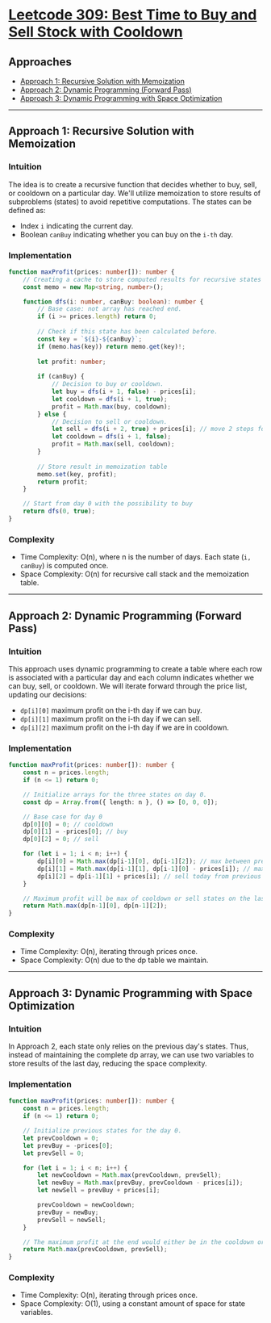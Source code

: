 # [Leetcode 309: Best Time to Buy and Sell Stock with Cooldown](https://leetcode.com/problems/best-time-to-buy-and-sell-stock-with-cooldown/)

## Approaches
- [Approach 1: Recursive Solution with Memoization](#approach-1)
- [Approach 2: Dynamic Programming (Forward Pass)](#approach-2)
- [Approach 3: Dynamic Programming with Space Optimization](#approach-3)

---

## Approach 1: Recursive Solution with Memoization

### Intuition
The idea is to create a recursive function that decides whether to buy, sell, or cooldown on a particular day. We'll utilize memoization to store results of subproblems (states) to avoid repetitive computations. The states can be defined as:
- Index `i` indicating the current day.
- Boolean `canBuy` indicating whether you can buy on the `i-th` day.

### Implementation
```typescript
function maxProfit(prices: number[]): number {
    // Creating a cache to store computed results for recursive states
    const memo = new Map<string, number>();

    function dfs(i: number, canBuy: boolean): number {
        // Base case: not array has reached end.
        if (i >= prices.length) return 0;
        
        // Check if this state has been calculated before.
        const key = `${i}-${canBuy}`;
        if (memo.has(key)) return memo.get(key)!;
        
        let profit: number;
        
        if (canBuy) {
            // Decision to buy or cooldown.
            let buy = dfs(i + 1, false) - prices[i];
            let cooldown = dfs(i + 1, true);
            profit = Math.max(buy, cooldown);
        } else {
            // Decision to sell or cooldown.
            let sell = dfs(i + 2, true) + prices[i]; // move 2 steps for cooldown
            let cooldown = dfs(i + 1, false);
            profit = Math.max(sell, cooldown);
        }
        
        // Store result in memoization table
        memo.set(key, profit);
        return profit;
    }

    // Start from day 0 with the possibility to buy
    return dfs(0, true);
}
```

### Complexity
- Time Complexity: O(n), where n is the number of days. Each state (`i, canBuy`) is computed once.
- Space Complexity: O(n) for recursive call stack and the memoization table.

---

## Approach 2: Dynamic Programming (Forward Pass)

### Intuition
This approach uses dynamic programming to create a table where each row is associated with a particular day and each column indicates whether we can buy, sell, or cooldown. We will iterate forward through the price list, updating our decisions:

- `dp[i][0]` maximum profit on the i-th day if we can buy.
- `dp[i][1]` maximum profit on the i-th day if we can sell.
- `dp[i][2]` maximum profit on the i-th day if we are in cooldown.

### Implementation
```typescript
function maxProfit(prices: number[]): number {
    const n = prices.length;
    if (n <= 1) return 0;

    // Initialize arrays for the three states on day 0.
    const dp = Array.from({ length: n }, () => [0, 0, 0]);

    // Base case for day 0
    dp[0][0] = 0; // cooldown
    dp[0][1] = -prices[0]; // buy
    dp[0][2] = 0; // sell

    for (let i = 1; i < n; i++) {
        dp[i][0] = Math.max(dp[i-1][0], dp[i-1][2]); // max between previous cooldown and sell
        dp[i][1] = Math.max(dp[i-1][1], dp[i-1][0] - prices[i]); // max between previous buy or buying today
        dp[i][2] = dp[i-1][1] + prices[i]; // sell today from previous buy
    }

    // Maximum profit will be max of cooldown or sell states on the last day
    return Math.max(dp[n-1][0], dp[n-1][2]);
}
```

### Complexity
- Time Complexity: O(n), iterating through prices once.
- Space Complexity: O(n) due to the dp table we maintain.

---

## Approach 3: Dynamic Programming with Space Optimization

### Intuition
In Approach 2, each state only relies on the previous day's states. Thus, instead of maintaining the complete dp array, we can use two variables to store results of the last day, reducing the space complexity.

### Implementation
```typescript
function maxProfit(prices: number[]): number {
    const n = prices.length;
    if (n <= 1) return 0;

    // Initialize previous states for the day 0.
    let prevCooldown = 0;
    let prevBuy = -prices[0];
    let prevSell = 0;

    for (let i = 1; i < n; i++) {
        let newCooldown = Math.max(prevCooldown, prevSell);
        let newBuy = Math.max(prevBuy, prevCooldown - prices[i]);
        let newSell = prevBuy + prices[i];

        prevCooldown = newCooldown;
        prevBuy = newBuy;
        prevSell = newSell;
    }

    // The maximum profit at the end would either be in the cooldown or sell states.
    return Math.max(prevCooldown, prevSell);
}
```

### Complexity
- Time Complexity: O(n), iterating through prices once.
- Space Complexity: O(1), using a constant amount of space for state variables.

